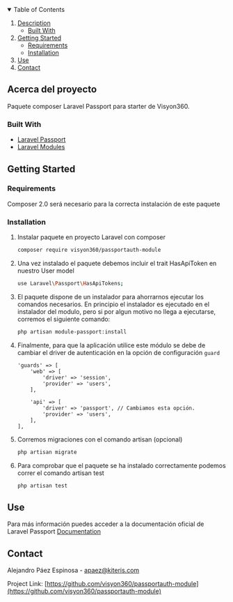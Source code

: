 <!-- TABLE OF CONTENTS -->
<details open="open">
  <summary>Table of Contents</summary>
  <ol>
    <li>
      <a href="#description">Description</a>
      <ul>
        <li><a href="#built-with">Built With</a></li>
      </ul>
    </li>
    <li>
      <a href="#getting-started">Getting Started</a>
      <ul>
        <li><a href="#requirements">Requirements</a></li>
        <li><a href="#installation">Installation</a></li>
      </ul>
    </li>
    <li><a href="#use">Use</a></li>
    <li><a href="#contact">Contact</a></li>
  </ol>
</details>



<!-- ABOUT THE PROJECT -->
## Acerca del proyecto

Paquete composer Laravel Passport para starter de Visyon360.

### Built With
* [Laravel Passport](https://laravel.com/passport)
* [Laravel Modules](https://github.com/nWidart/laravel-modules)


## Getting Started

### Requirements

Composer 2.0 será necesario para la correcta instalación de este paquete

### Installation
1. Instalar paquete en proyecto Laravel con composer
   ```sh
   composer require visyon360/passportauth-module
   ```
2. Una vez instalado el paquete debemos incluir el trait HasApiToken en nuestro User model
   ```sh
   use Laravel\Passport\HasApiTokens;
   ```
3. El paquete dispone de un instalador para ahorrarnos ejecutar los comandos necesarios. En principio el instalador
   es ejecutado en el instalador del modulo, pero si por algun motivo no llega a ejecutarse, corremos el siguiente
   comando:
   ```sh
   php artisan module-passport:install
   ```
3. Finalmente, para que la aplicación utilice este módulo se debe de cambiar el driver de autenticación en la opción
   de configuración `guard`

    ```
    'guards' => [
        'web' => [
            'driver' => 'session',
            'provider' => 'users',
        ],

        'api' => [
            'driver' => 'passport', // Cambiamos esta opción.
            'provider' => 'users',
        ],
    ],
    ```

4. Corremos migraciones con el comando artisan (opcional)
   ```sh
   php artisan migrate
   ```
5. Para comprobar que el paquete se ha instalado correctamente podemos correr el comando artisan test
    ```sh
   php artisan test
   ```



<!-- USAGE EXAMPLES -->
## Use
Para más información puedes acceder a la documentación oficial de Laravel Passport [Documentation](https://laravel.com/docs/passport)

<!-- CONTACT -->
## Contact

Alejandro Páez Espinosa - apaez@kiteris.com

Project Link: [https://github.com/visyon360/passportauth-module](https://github.com/visyon360/passportauth-module)
